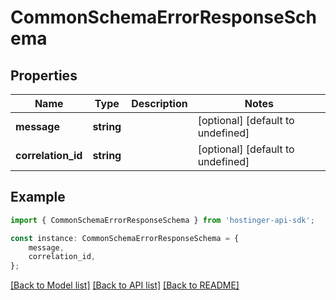# CommonSchemaErrorResponseSchema


## Properties

Name | Type | Description | Notes
------------ | ------------- | ------------- | -------------
**message** | **string** |  | [optional] [default to undefined]
**correlation_id** | **string** |  | [optional] [default to undefined]

## Example

```typescript
import { CommonSchemaErrorResponseSchema } from 'hostinger-api-sdk';

const instance: CommonSchemaErrorResponseSchema = {
    message,
    correlation_id,
};
```

[[Back to Model list]](../README.md#documentation-for-models) [[Back to API list]](../README.md#documentation-for-api-endpoints) [[Back to README]](../README.md)

